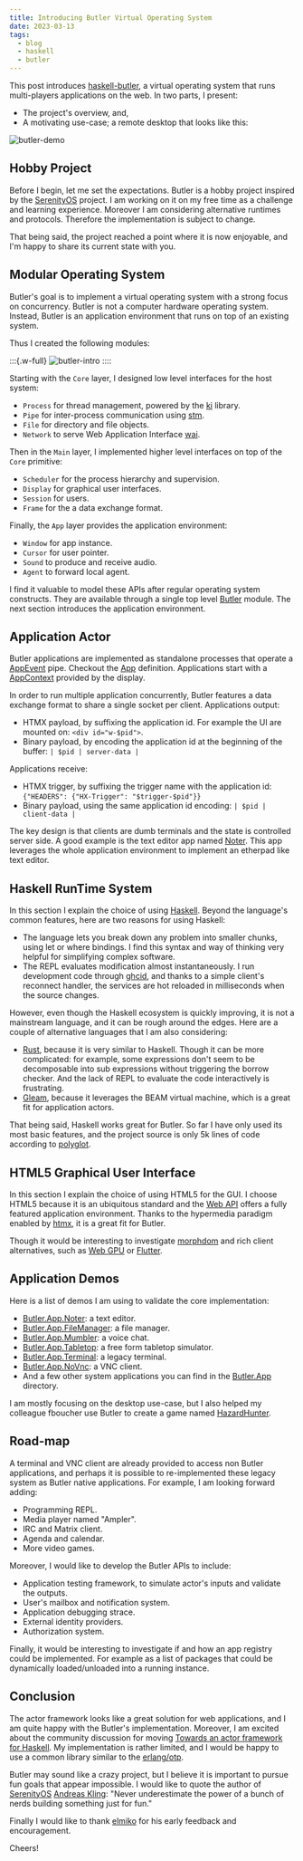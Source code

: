 ```yaml
---
title: Introducing Butler Virtual Operating System
date: 2023-03-13
tags:
  - blog
  - haskell
  - butler
---
```


This post introduces [haskell-butler][butler], a virtual operating system that runs multi-players applications on the web.
In two parts, I present:

- The project's overview, and,
- A motivating use-case; a remote desktop that looks like this:

![butler-demo](../static/butler-demo.png)


## Hobby Project

Before I begin, let me set the expectations.
Butler is a hobby project inspired by the [SerenityOS][serenity] project.
I am working on it on my free time as a challenge and learning experience.
Moreover I am considering alternative runtimes and protocols.
Therefore the implementation is subject to change.

That being said, the project reached a point where it is now enjoyable,
and I'm happy to share its current state with you.


## Modular Operating System

Butler's goal is to implement a virtual operating system with a strong focus on concurrency.
Butler is not a computer hardware operating system.
Instead, Butler is an application environment that runs on top of an existing system.

Thus I created the following modules:

:::{.w-full}
![butler-intro](../static/butler-intro.svg)
::::

Starting with the `Core` layer, I designed low level interfaces for the host system:

- `Process` for thread management, powered by the [ki][ki] library.
- `Pipe` for inter-process communication using [stm][stm].
- `File` for directory and file objects.
- `Network` to serve Web Application Interface [wai][wai].

Then in the `Main` layer, I implemented higher level interfaces on top of the `Core` primitive:

- `Scheduler` for the process hierarchy and supervision.
- `Display` for graphical user interfaces.
- `Session` for users.
- `Frame` for the a data exchange format.

Finally, the `App` layer provides the application environment:

- `Window` for app instance.
- `Cursor` for user pointer.
- `Sound` to produce and receive audio.
- `Agent` to forward local agent.

I find it valuable to model these APIs after regular operating system constructs.
They are available through a single top level [Butler][butler-doc] module.
The next section introduces the application environment.


## Application Actor

Butler applications are implemented as standalone processes that operate a [AppEvent][app-event] pipe.
Checkout the [App][butler-app] definition. Applications start with a [AppContext][app-context] provided by the display.

In order to run multiple application concurrently, Butler features a data exchange format to share a single socket per client.
Applications output:

- HTMX payload, by suffixing the application id. For example the UI are mounted on: `<div id="w-$pid">`.
- Binary payload, by encoding the application id at the beginning of the buffer: `| $pid | server-data |`

Applications receive:

- HTMX trigger, by suffixing the trigger name with the application id: `{"HEADERS": {"HX-Trigger": "$trigger-$pid"}}`
- Binary payload, using the same application id encoding: `| $pid | client-data |`

The key design is that clients are dumb terminals and the state is controlled server side.
A good example is the text editor app named [Noter][app-noter].
This app leverages the whole application environment to implement an etherpad like text editor.


## <a id="rts">Haskell RunTime System</a>

In this section I explain the choice of using [Haskell][haskell].
Beyond the language's common features, here are two reasons for using Haskell:

- The language lets you break down any problem into smaller chunks, using let or where bindings.
  I find this syntax and way of thinking very helpful for simplifying complex software.
- The REPL evaluates modification almost instantaneously. I run development code through [ghcid][ghcid],
  and thanks to a simple client's reconnect handler, the services are hot reloaded in milliseconds when the source changes.

However, even though the Haskell ecosystem is quickly improving, it is not a mainstream language,
and it can be rough around the edges.
Here are a couple of alternative languages that I am also considering:

- [Rust][rust], because it is very similar to Haskell. Though it can be more complicated: for example,
  some expressions don't seem to be decomposable into sub expressions without triggering the borrow checker.
  And the lack of REPL to evaluate the code interactively is frustrating.
- [Gleam][gleam], because it leverages the BEAM virtual machine, which is a great fit for application actors.

That being said, Haskell works great for Butler. So far I have only used its most basic features,
and the project source is only 5k lines of code according to [polyglot][polyglot].


## HTML5 Graphical User Interface

In this section I explain the choice of using HTML5 for the GUI.
I choose HTML5 because it is an ubiquitous standard and the
[Web API][web-api] offers a fully featured application environment.
Thanks to the hypermedia paradigm enabled by [htmx][htmx], it is a great fit for Butler.

Though it would be interesting to investigate [morphdom][morphdom] and rich client alternatives,
such as [Web GPU][web-gpu] or [Flutter][flutter].


## Application Demos

Here is a list of demos I am using to validate the core implementation:

- [Butler.App.Noter][app-noter]: a text editor.
- [Butler.App.FileManager][app-fm]: a file manager.
- [Butler.App.Mumbler][app-mumbler]: a voice chat.
- [Butler.App.Tabletop][app-tabletop]: a free form tabletop simulator.
- [Butler.App.Terminal][app-terminal]: a legacy terminal.
- [Butler.App.NoVnc][app-novnc]: a VNC client.
- And a few other system applications you can find in the [Butler.App][apps] directory.

I am mostly focusing on the desktop use-case, but I also helped my colleague fboucher use
Butler to create a game named [HazardHunter][hazard-hunter].


## Road-map

A terminal and VNC client are already provided to access non Butler applications,
and perhaps it is possible to re-implemented these legacy system as Butler native applications.
For example, I am looking forward adding:

- Programming REPL.
- Media player named "Ampler".
- IRC and Matrix client.
- Agenda and calendar.
- More video games.

Moreover, I would like to develop the Butler APIs to include:

- Application testing framework, to simulate actor's inputs and validate the outputs.
- User's mailbox and notification system.
- Application debugging strace.
- External identity providers.
- Authorization system.

Finally, it would be interesting to investigate if and how an app registry could be implemented.
For example as a list of packages that could be dynamically loaded/unloaded into a running instance.


## Conclusion

The actor framework looks like a great solution for web applications, and I am quite happy with the
Butler's implementation. Moreover, I am excited about the community discussion for moving
[Towards an actor framework for Haskell][troupe]. My implementation is rather limited, and
I would be happy to use a common library similar to the [erlang/otp][otp].

Butler may sound like a crazy project, but I believe it is important to pursue fun goals that appear impossible.
I would like to quote the author of [SerenityOS][serenity] [Andreas Kling][kling-tweet]:
"Never underestimate the power of a bunch of nerds building something just for fun."

Finally I would like to thank [elmiko][elmiko] for his early feedback and encouragement.

Cheers!

[haskell]: https://haskell.org
[butler]: https://github.com/ButlerOS/haskell-butler
[serenity]: https://serenityos.org
[ki]: https://hackage.haskell.org/package/ki
[stm]: https://hackage.haskell.org/package/stm
[wai]: https://hackage.haskell.org/package/wai
[butler-doc]: https://butleros.github.io/haddock/Butler.html
[butler-app]: https://butleros.github.io/haddock/Butler.html#t:App
[app-context]: https://butleros.github.io/haddock/Butler.html#t:AppContext
[app-event]: https://butleros.github.io/haddock/Butler.html#t:AppEvent
[ghcid]: https://github.com/ndmitchell/ghcid
[rust]: https://www.rust-lang.org/
[gleam]: https://gleam.run/
[polyglot]: https://github.com/vmchale/polyglot
[web-api]: https://developer.mozilla.org/en-US/docs/Web/API
[htmx]: https://htmx.org/
[web-gpu]: https://www.w3.org/TR/webgpu/
[flutter]: https://flutter.dev/
[app-noter]: https://github.com/ButlerOS/haskell-butler/blob/main/src/Butler/App/Noter.hs
[app-fm]: https://github.com/ButlerOS/haskell-butler/blob/main/src/Butler/App/FileManager.hs
[app-mumbler]: https://github.com/ButlerOS/haskell-butler/blob/main/src/Butler/App/Mumbler.hs
[app-tabletop]: https://github.com/ButlerOS/haskell-butler/blob/main/src/Butler/App/Tabletop.hs
[app-terminal]: https://github.com/ButlerOS/haskell-butler/blob/main/src/Butler/App/Terminal.hs
[app-novnc]: https://github.com/ButlerOS/haskell-butler/blob/main/src/Butler/App/NoVnc.hs
[apps]: https://github.com/ButlerOS/haskell-butler/tree/main/src/Butler/App
[hazard-hunter]: https://github.com/web-apps-lab/HazardHunter
[elmiko]: https://notes.elmiko.dev/
[troupe]: https://discourse.haskell.org/t/towards-an-actor-framework-for-haskell/5929
[otp]: https://github.com/erlang/otp
[kling-tweet]: https://twitter.com/awesomekling/status/1544026282161307648
[ladybird]: https://github.com/SerenityOS/serenity/tree/master/Ladybird
[morphdom]: https://github.com/patrick-steele-idem/morphdom
